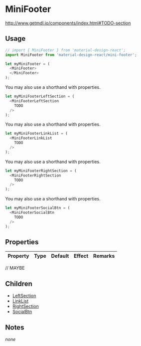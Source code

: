 # MiniFooter

http://www.getmdl.io/components/index.html#TODO-section


## Usage

```javascript
// import { MiniFooter } from 'material-design-react';
import MiniFooter from 'material-design-react/mini-footer';

let myMiniFooter = (
  <MiniFooter>
  </MiniFooter>
);
```

You may also use a shorthand with properties.

```javascript
let myMiniFooterLeftSection = (
  <MiniFooterLeftSection
    TODO
  />
);
```
You may also use a shorthand with properties.

```javascript
let myMiniFooterLinkList = (
  <MiniFooterLinkList
    TODO
  />
);
```
You may also use a shorthand with properties.

```javascript
let myMiniFooterRightSection = (
  <MiniFooterRightSection
    TODO
  />
);
```
You may also use a shorthand with properties.

```javascript
let myMiniFooterSocialBtn = (
  <MiniFooterSocialBtn
    TODO
  />
);
```


## Properties

Property | Type | Default | Effect | Remarks
-------- | -----| ------- | ------ | -------

// MAYBE


## Children

* [LeftSection](./left-section/README.md)
* [LinkList](./link-list/README.md)
* [RightSection](./right-section/README.md)
* [SocialBtn](./social-btn/README.md)


## Notes

*none*
